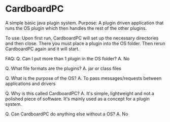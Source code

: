 # CardboardPC
A simple basic java plugin system.
Purpose:
A plugin driven application that runs the OS plugin which then handles the rest of the other plugins.

To use:
Upon first run, CardboardPC will set up the necessary directories and then close.
There you must place a plugin into the OS folder.
Then rerun CardboardPC again and it will start.

FAQ:
Q. Can I put more than 1 plugin in the OS folder?
A. No

Q. What file formats are the plugins?
A. jar or class files

Q. What is the purpose of the OS?
A. To pass messages/requests between applications and drivers

Q. Why is this called CardboardPC?
A. It's simple, lightweight and not a polished piece of software. It's mainly used as a concept for a plugin system.

Q. Can CardboardPC do anything else without a OS?
A. No
